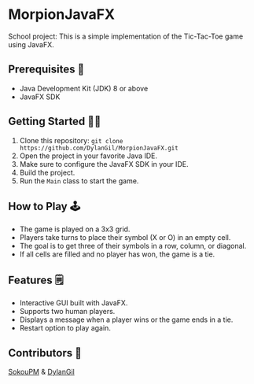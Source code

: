 # MorpionJavaFX

School project: This is a simple implementation of the Tic-Tac-Toe game using JavaFX.

## Prerequisites 🚨
- Java Development Kit (JDK) 8 or above
- JavaFX SDK

## Getting Started 🧑‍💻
1. Clone this repository: `git clone https://github.com/DylanGil/MorpionJavaFX.git`
2. Open the project in your favorite Java IDE.
3. Make sure to configure the JavaFX SDK in your IDE.
4. Build the project.
5. Run the `Main` class to start the game.

## How to Play 🕹️
- The game is played on a 3x3 grid.
- Players take turns to place their symbol (X or O) in an empty cell.
- The goal is to get three of their symbols in a row, column, or diagonal.
- If all cells are filled and no player has won, the game is a tie.

## Features 🗒️
- Interactive GUI built with JavaFX.
- Supports two human players.
- Displays a message when a player wins or the game ends in a tie.
- Restart option to play again.

## Contributors 💪
[SokouPM](https://github.com/SokouPM) & [DylanGil](https://github.com/DylanGil)
